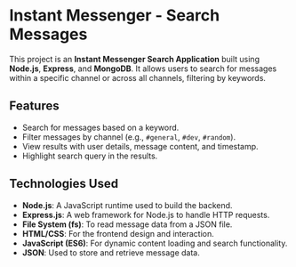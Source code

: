 # Instant Messenger - Search Messages

This project is an **Instant Messenger Search Application** built using **Node.js**, **Express**, and **MongoDB**. It allows users to search for messages within a specific channel or across all channels, filtering by keywords.

## Features

- Search for messages based on a keyword.
- Filter messages by channel (e.g., `#general`, `#dev`, `#random`).
- View results with user details, message content, and timestamp.
- Highlight search query in the results.

## Technologies Used

- **Node.js**: A JavaScript runtime used to build the backend.
- **Express.js**: A web framework for Node.js to handle HTTP requests.
- **File System (fs)**: To read message data from a JSON file.
- **HTML/CSS**: For the frontend design and interaction.
- **JavaScript (ES6)**: For dynamic content loading and search functionality.
- **JSON**: Used to store and retrieve message data.

